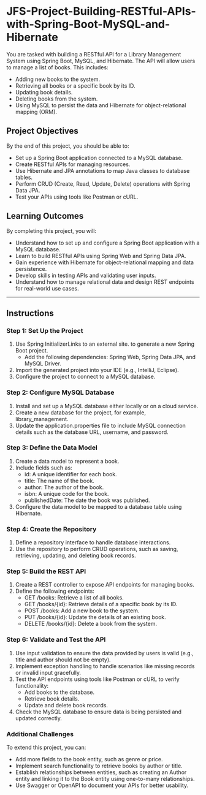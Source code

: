 # JFS-Project-Building-RESTful-APIs-with-Spring-Boot-MySQL-and-Hibernate
You are tasked with building a RESTful API for a Library Management System using Spring Boot, MySQL, and Hibernate. The API will allow users to manage a list of books. This includes:

- Adding new books to the system.
- Retrieving all books or a specific book by its ID.
- Updating book details.
- Deleting books from the system.
- Using MySQL to persist the data and Hibernate for object-relational mapping (ORM).

## Project Objectives
By the end of this project, you should be able to:

- Set up a Spring Boot application connected to a MySQL database.
- Create RESTful APIs for managing resources.
- Use Hibernate and JPA annotations to map Java classes to database tables.
- Perform CRUD (Create, Read, Update, Delete) operations with Spring Data JPA.
- Test your APIs using tools like Postman or cURL.

## Learning Outcomes
By completing this project, you will:

- Understand how to set up and configure a Spring Boot application with a MySQL database.
- Learn to build RESTful APIs using Spring Web and Spring Data JPA.
- Gain experience with Hibernate for object-relational mapping and data persistence.
- Develop skills in testing APIs and validating user inputs.
- Understand how to manage relational data and design REST endpoints for real-world use cases.

---

## Instructions

### Step 1: Set Up the Project

1. Use Spring InitializerLinks to an external site. to generate a new Spring Boot project.
   - Add the following dependencies: Spring Web, Spring Data JPA, and MySQL Driver.
2. Import the generated project into your IDE (e.g., IntelliJ, Eclipse).
3. Configure the project to connect to a MySQL database.

### Step 2: Configure MySQL Database

1. Install and set up a MySQL database either locally or on a cloud service.
2. Create a new database for the project, for example, library_management.
3. Update the application.properties file to include MySQL connection details such as the database URL, username, and password.

### Step 3: Define the Data Model

1. Create a data model to represent a book.
2. Include fields such as:
   - id: A unique identifier for each book.
   - title: The name of the book.
   - author: The author of the book.
   - isbn: A unique code for the book.
   - publishedDate: The date the book was published.
3. Configure the data model to be mapped to a database table using Hibernate.

### Step 4: Create the Repository

1. Define a repository interface to handle database interactions.
2. Use the repository to perform CRUD operations, such as saving, retrieving, updating, and deleting book records.

### Step 5: Build the REST API

1. Create a REST controller to expose API endpoints for managing books.
2. Define the following endpoints:
   - GET /books: Retrieve a list of all books.
   - GET /books/{id}: Retrieve details of a specific book by its ID.
   - POST /books: Add a new book to the system.
   - PUT /books/{id}: Update the details of an existing book.
   - DELETE /books/{id}: Delete a book from the system.

### Step 6: Validate and Test the API
1. Use input validation to ensure the data provided by users is valid (e.g., title and author should not be empty).
2. Implement exception handling to handle scenarios like missing records or invalid input gracefully.
3. Test the API endpoints using tools like Postman or cURL to verify functionality:
   - Add books to the database.
   - Retrieve book details.
   - Update and delete book records.
4. Check the MySQL database to ensure data is being persisted and updated correctly.

### Additional Challenges
To extend this project, you can:

- Add more fields to the book entity, such as genre or price.
- Implement search functionality to retrieve books by author or title.
- Establish relationships between entities, such as creating an Author entity and linking it to the Book entity using one-to-many relationships.
- Use Swagger or OpenAPI to document your APIs for better usability.
